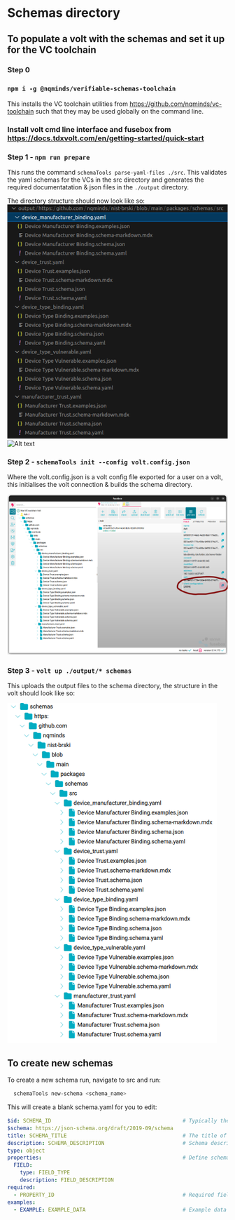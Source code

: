 # Schemas directory

## To populate a volt with the schemas and set it up for the VC toolchain

### Step 0 

### `npm i -g @nqminds/verifiable-schemas-toolchain`
This installs the VC toolchain utilities from https://github.com/nqminds/vc-toolchain such that they may be used globally on the command line.

### Install volt cmd line interface and fusebox from https://docs.tdxvolt.com/en/getting-started/quick-start

### Step 1 - `npm run prepare` 
This runs the command `schemaTools parse-yaml-files ./src`. This validates the yaml schemas for the VCs in the src directory and generates the required documentatation & json files in the `./output` directory.

The directory structure should now look like so:
![Alt text](output_file_structure.png)
![Alt text](image.png)
### Step 2 - `schemaTools init --config volt.config.json`
Where the volt.config.json is a volt config file exported for a user on a volt, this initialises the volt connection & builds the schema directory.

![Alt text](volt_export_client_config.png)

### Step 3 - `volt up ./output/* schemas`
This uploads the output files to the schema directory, the structure in the volt should look like so:

![Alt text](volt_schema_structure.png)

## To create new schemas

To create a new schema run, navigate to src and run:
```bash
  schemaTools new-schema <schema_name>
```

This will create a blank schema.yaml for you to edit:

```yaml
$id: SCHEMA_ID                                          # Typically the URL (in github of where this schema is - it will need to be unique)
$schema: https://json-schema.org/draft/2019-09/schema
title: SCHEMA_TITLE                                     # The title of your schema
description: SCHEMA_DESCRIPTION                         # Schema description
type: object
properties:                                             # Define schema properties here
  FIELD: 
    type: FIELD_TYPE
    description: FIELD_DESCRIPTION
required:
  - PROPERTY_ID                                         # Required fields
examples:
  - EXAMPLE: EXAMPLE_DATA                               # Example data
```